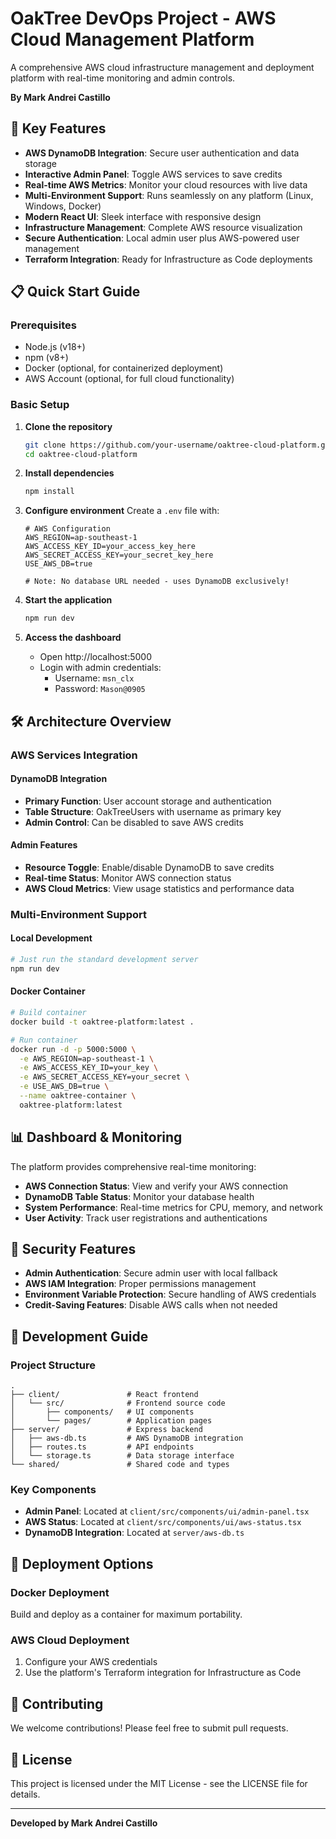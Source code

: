 # OakTree DevOps Project - AWS Cloud Management Platform

A comprehensive AWS cloud infrastructure management and deployment platform with real-time monitoring and admin controls.

**By Mark Andrei Castillo**

## 🚀 Key Features

- **AWS DynamoDB Integration**: Secure user authentication and data storage
- **Interactive Admin Panel**: Toggle AWS services to save credits
- **Real-time AWS Metrics**: Monitor your cloud resources with live data
- **Multi-Environment Support**: Runs seamlessly on any platform (Linux, Windows, Docker)
- **Modern React UI**: Sleek interface with responsive design
- **Infrastructure Management**: Complete AWS resource visualization
- **Secure Authentication**: Local admin user plus AWS-powered user management
- **Terraform Integration**: Ready for Infrastructure as Code deployments

## 📋 Quick Start Guide

### Prerequisites

- Node.js (v18+)
- npm (v8+)
- Docker (optional, for containerized deployment)
- AWS Account (optional, for full cloud functionality)

### Basic Setup

1. **Clone the repository**
   ```bash
   git clone https://github.com/your-username/oaktree-cloud-platform.git
   cd oaktree-cloud-platform
   ```

2. **Install dependencies**
   ```bash
   npm install
   ```

3. **Configure environment**
   Create a `.env` file with:
   ```
   # AWS Configuration
   AWS_REGION=ap-southeast-1
   AWS_ACCESS_KEY_ID=your_access_key_here
   AWS_SECRET_ACCESS_KEY=your_secret_key_here
   USE_AWS_DB=true
   
   # Note: No database URL needed - uses DynamoDB exclusively!
   ```

4. **Start the application**
   ```bash
   npm run dev
   ```

5. **Access the dashboard**
   - Open http://localhost:5000
   - Login with admin credentials:
     - Username: `msn_clx`
     - Password: `Mason@0905`

## 🛠️ Architecture Overview

### AWS Services Integration

#### DynamoDB Integration
- **Primary Function**: User account storage and authentication
- **Table Structure**: OakTreeUsers with username as primary key
- **Admin Control**: Can be disabled to save AWS credits

#### Admin Features
- **Resource Toggle**: Enable/disable DynamoDB to save credits
- **Real-time Status**: Monitor AWS connection status
- **AWS Cloud Metrics**: View usage statistics and performance data

### Multi-Environment Support

#### Local Development
```bash
# Just run the standard development server
npm run dev
```

#### Docker Container
```bash
# Build container
docker build -t oaktree-platform:latest .

# Run container
docker run -d -p 5000:5000 \
  -e AWS_REGION=ap-southeast-1 \
  -e AWS_ACCESS_KEY_ID=your_key \
  -e AWS_SECRET_ACCESS_KEY=your_secret \
  -e USE_AWS_DB=true \
  --name oaktree-container \
  oaktree-platform:latest
```

## 📊 Dashboard & Monitoring

The platform provides comprehensive real-time monitoring:

- **AWS Connection Status**: View and verify your AWS connection
- **DynamoDB Table Status**: Monitor your database health
- **System Performance**: Real-time metrics for CPU, memory, and network
- **User Activity**: Track user registrations and authentications

## 🔐 Security Features

- **Admin Authentication**: Secure admin user with local fallback
- **AWS IAM Integration**: Proper permissions management
- **Environment Variable Protection**: Secure handling of AWS credentials
- **Credit-Saving Features**: Disable AWS calls when not needed

## 🔧 Development Guide

### Project Structure
```
.
├── client/               # React frontend
│   └── src/              # Frontend source code
│       ├── components/   # UI components
│       └── pages/        # Application pages
├── server/               # Express backend
│   ├── aws-db.ts         # AWS DynamoDB integration
│   ├── routes.ts         # API endpoints
│   └── storage.ts        # Data storage interface
└── shared/               # Shared code and types
```

### Key Components

- **Admin Panel**: Located at `client/src/components/ui/admin-panel.tsx`
- **AWS Status**: Located at `client/src/components/ui/aws-status.tsx`
- **DynamoDB Integration**: Located at `server/aws-db.ts`

## 🌟 Deployment Options

### Docker Deployment
Build and deploy as a container for maximum portability.

### AWS Cloud Deployment
1. Configure your AWS credentials
2. Use the platform's Terraform integration for Infrastructure as Code

## 🤝 Contributing

We welcome contributions! Please feel free to submit pull requests.

## 📝 License

This project is licensed under the MIT License - see the LICENSE file for details.

---

**Developed by Mark Andrei Castillo**